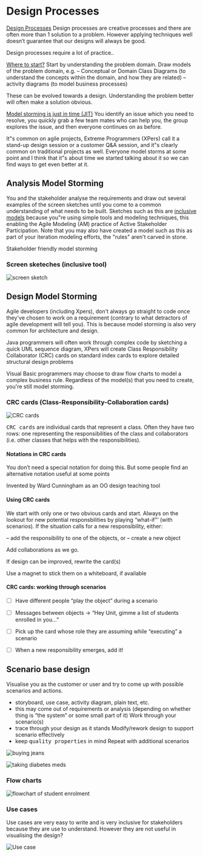 # Design Processes

[Design Processes][agilemodeling] Design processes are creative processes and there are often more than 1 solution to a problem. However applying techniques well doesn’t guarantee that our designs will always be good.

Design processes require a lot of practice..

[Where to start?][agilemodeling] Start by understanding the problem domain. Draw models of the problem domain, e.g.
      – Conceptual or Domain Class Diagrams (to understand the
      concepts within the domain, and how they are related)
      – activity diagrams (to model business processes)

These can be evolved towards a design. Understanding the problem better will often make a solution obvious.


[Model storming is just in time (JIT)][agilemodeling] You identify an issue which you need to resolve, you quickly grab a few team mates who can help you, the group explores the issue, and then everyone continues on as before. 

It"s common on agile projects, Extreme Programmers (XPers) call it a stand-up design session or a customer Q&A session, and it"s clearly common on traditional projects as well. Everyone model storms at some point and I think that it"s about time we started talking about it so we can find ways to get even better at it.


## Analysis Model Storming

You and the stakeholder analyse the requirements and draw out several examples of the screen sketches until you come to a common understanding of what needs to be built. Sketches such as this are [inclusive models][inclusivetools] because you"re using simple tools and modeling techniques, this enabling the Agile Modeling (AM) practice of Active Stakeholder Participation. Note that you may also have created a model such as this as part of your iteration modeling efforts, the "rules" aren't carved in stone.

Stakeholder friendly model storming

### Screen sketeches (inclusive tool)
![screen sketch](/design-process/uiSketchStudentEdit.jpeg "Example of screen sketches")

## Design Model Storming

Agile developers (including Xpers), don't always go straight to code once they've chosen to work on a requirement (contrary to what detractors of agile development will tell you). This is because model storming is also very common for architecture and design. 

Java programmers will often work through complex code by sketching a quick UML sequence diagram, XPers will create Class Responsibility Collaborator (CRC) cards on standard index cards to explore detailed structural design problems

Visual Basic programmers may choose to draw flow charts to model a complex business rule. Regardless of the model(s) that you need to create, you're still model storming.


### CRC cards (Class-Responsibility-Collaboration cards)

![CRC cards](/design-process/crcCardExample.jpg "Example of CRC card")

<kbd>CRC cards</kbd> are individual cards that represent a class. Often they have two rows: one representing the responsibilities of the class and collaborators (i.e. other classes that helps with the responsibilities).

#### Notations in CRC cards
You don’t need a special notation for doing this. But some people find an alternative notation useful at some points

Invented by Ward Cunningham as an OO design teaching tool

#### Using CRC cards
We start with only one or two obvious cards and start. Always on the lookout for new potential responsbilities by playing “what-if”’ (with scenarios). If the situation calls for a new responsibility, either:

– add the responsibility to one of the objects, or
– create a new object

Add collaborations as we go.

If design can be improved, rewrite the card(s)

Use a magnet to stick them on a whiteboard, if available

#### CRC cards: working through scenarios
   

 * [ ] Have different people “play the object” during a scenario

 * [ ] Messages between objects -> “Hey Unit, gimme a list of students enrolled in you…”

 * [ ] Pick up the card whose role they are assuming while “executing” a scenario

 * [ ] When a new responsibility emerges, add it!

## Scenario base design

Visualise you as the customer or user and try to come up with possible scenarios and actions.

* storyboard, use case, activity diagram, plain text, etc.
* this may come out of requirements or analysis (depending on whether thing is “the system” or some small part of it) Work through your scenario(s)
* trace through your design as it stands Modify/rework design to support scenario effectively
* keep <kbd>quality properties</kbd> in mind Repeat with additional scenarios

![buying jeans](/design-process/process1.png "Buying jeans")

![taking diabetes meds](/design-process/process2.png "taking diabetes medication")

### Flow charts
![flowchart of student enrolment](/design-process/process3.png "flowchart of student enrolment")


### Use cases

Use cases are very easy to write and is very inclusive for stakeholders because they are use to understand. However they are not useful in visualising the design?

![Use case](/design-process/process4.png "Use cases")


[agilemodeling]: http://agilemodeling.com/essays/modelStorming.htm
[inclusivetools]: http://agilemodeling.com/essays/inclusiveModels.htm
